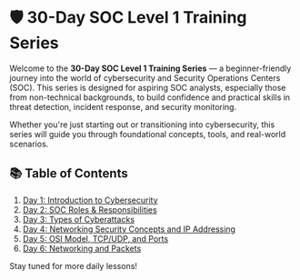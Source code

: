 # 🛡️ 30-Day SOC Level 1 Training Series

Welcome to the **30-Day SOC Level 1 Training Series** — a beginner-friendly journey into the world of cybersecurity and Security Operations Centers (SOC). This series is designed for aspiring SOC analysts, especially those from non-technical backgrounds, to build confidence and practical skills in threat detection, incident response, and security monitoring.

Whether you're just starting out or transitioning into cybersecurity, this series will guide you through foundational concepts, tools, and real-world scenarios.

## 📚 Table of Contents

1. [Day 1: Introduction to Cybersecurity](Day1_Introduction_to_Cybersecurity.md)
2. [Day 2: SOC Roles & Responsibilities](Day2_SOC_Roles_and_Responsibilities.md)
3. [Day 3: Types of Cyberattacks](Day3_Types_of_Cyberattacks.md)
4. [Day 4: Networking Security Concepts and IP Addressing](Day4_Networking_Security_Concepts_and_IP_Addressing.md)
5. [Day 5: OSI Model, TCP/UDP, and Ports](Day5_OSI_Model_TCP_UDP_and_Ports.md)
6. [Day 6: Networking and Packets](Day6_Networking_and_Packets.md)

Stay tuned for more daily lessons!
